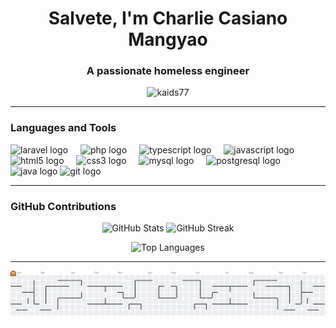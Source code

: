 <h1 align="center">Salvete, I'm Charlie Casiano Mangyao</h1>
<h3 align="center">A passionate homeless engineer</h3>

<p align="center">
  <img src="https://komarev.com/ghpvc/?username=kaids77&label=Profile%20views&color=ff79c6&style=flat-square" alt="kaids77" />
</p>

---

### Languages and Tools
<div align="left">
  <img src="https://cdn.jsdelivr.net/gh/devicons/devicon@latest/icons/laravel/laravel-original.svg" height="30" alt="laravel logo" />
  <img width="12" />
  <img src="https://cdn.jsdelivr.net/gh/devicons/devicon/icons/php/php-original.svg" height="30" alt="php logo" />
  <img width="12" />
  <img src="https://cdn.jsdelivr.net/gh/devicons/devicon/icons/typescript/typescript-original.svg" height="30" alt="typescript logo" />
  <img width="12" />
  <img src="https://cdn.jsdelivr.net/gh/devicons/devicon/icons/javascript/javascript-original.svg" height="30" alt="javascript logo" />
  <img width="12" />
  <img src="https://cdn.jsdelivr.net/gh/devicons/devicon/icons/html5/html5-original.svg" height="30" alt="html5 logo" />
  <img width="12" />
  <img src="https://cdn.jsdelivr.net/gh/devicons/devicon/icons/css3/css3-original.svg" height="30" alt="css3 logo" />
  <img width="12" />
  <img src="https://cdn.jsdelivr.net/gh/devicons/devicon/icons/mysql/mysql-original.svg" height="30" alt="mysql logo" />
  <img width="12" />
  <img src="https://cdn.jsdelivr.net/gh/devicons/devicon/icons/postgresql/postgresql-original.svg" height="30" alt="postgresql logo" />
  <img width="12" />
  <img src="https://cdn.jsdelivr.net/gh/devicons/devicon/icons/java/java-original.svg" height="30" alt="java logo" />
  <img src="https://cdn.jsdelivr.net/gh/devicons/devicon/icons/git/git-original.svg" height="30" alt="git logo" />
</div>

---
### GitHub Contributions
<!-- GitHub Stats & Streak side-by-side -->
<p align="center">
  <img src="https://github-readme-stats.vercel.app/api?username=kaids77&show_icons=true&theme=radical&hide_border=true&count_private=true" alt="GitHub Stats" height="150"/>
  <img src="https://streak-stats.demolab.com/?user=kaids77&theme=radical&hide_border=true" alt="GitHub Streak" height="150"/>
</p>

<!-- Top Languages -->
<p align="center">
  <img src="https://github-readme-stats.vercel.app/api/top-langs/?username=kaids77&layout=compact&theme=radical&hide_border=true" alt="Top Languages" height="150"/>
</p>

---
<picture>
  <source media="(prefers-color-scheme: dark)" srcset="https://raw.githubusercontent.com/kaids77/kaids77/output/pacman-contribution-graph-dark.svg">
  <source media="(prefers-color-scheme: light)" srcset="https://raw.githubusercontent.com/kaids77/kaids77/output/pacman-contribution-graph.svg">
  <img alt="pacman contribution graph" src="https://raw.githubusercontent.com/kaids77/kaids77/output/pacman-contribution-graph.svg">
</picture>
